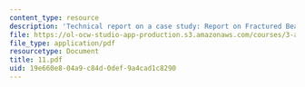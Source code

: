 ```yaml
---
content_type: resource
description: 'Technical report on a case study: Report on Fractured Bead in Tire.'
file: https://ol-ocw-studio-app-production.s3.amazonaws.com/courses/3-a27-case-studies-in-forensic-metallurgy-fall-2007/19e660e804a9c84d0def9a4cad1c8290_11.pdf
file_type: application/pdf
resourcetype: Document
title: 11.pdf
uid: 19e660e8-04a9-c84d-0def-9a4cad1c8290
---
```

